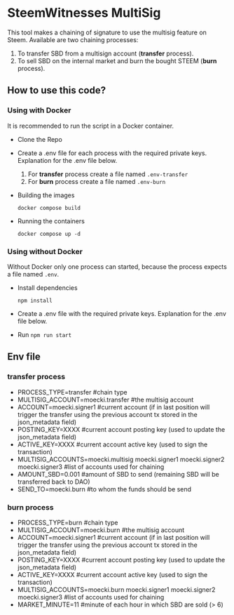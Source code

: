 # SteemWitnesses MultiSig

This tool makes a chaining of signature to use the multisig feature on Steem.
Available are two chaining processes:

1. To transfer SBD from a multisign account (**transfer** process).
2. To sell SBD on the internal market and burn the bought STEEM (**burn** process).

## How to use this code?

### Using with Docker

It is recommended to run the script in a Docker container.

- Clone the Repo
  
- Create a .env file for each process with the required private keys. Explanation for the .env file below.

  1. For **transfer** process create a file named `.env-transfer`
  2. For **burn** process create a file named `.env-burn`
  
- Building the images
  
  `docker compose build`

- Running the containers

  `docker compose up -d`

### Using without Docker

Without Docker only one process can started, because the process expects a file named `.env`.

- Install dependencies

  `npm install`

- Create a .env file with the required private keys. Explanation for the .env file below.

- Run `npm run start`

## Env file

### transfer process

- PROCESS_TYPE=transfer                 #chain type
- MULTISIG_ACCOUNT=moecki.transfer      #the multisig account
- ACCOUNT=moecki.signer1                #current account (if in last position will trigger the transfer using the previous account tx stored in the json_metadata field)
- POSTING_KEY=XXXX                      #current account posting key (used to update the json_metadata field)
- ACTIVE_KEY=XXXX                       #current account active key (used to sign the transaction)
- MULTISIG_ACCOUNTS=moecki.multisig moecki.signer1 moecki.signer2 moecki.signer3                          #list of accounts used for chaining
- AMOUNT_SBD=0.001                      #amount of SBD to send (remaining SBD will be transferred back to DAO)
- SEND_TO=moecki.burn                   #to whom the funds should be send

### burn process

- PROCESS_TYPE=burn                     #chain type
- MULTISIG_ACCOUNT=moecki.burn          #the multisig account
- ACCOUNT=moecki.signer1                #current account (if in last position will trigger the transfer using the previous account tx stored in the json_metadata field)
- POSTING_KEY=XXXX                      #current account posting key (used to update the json_metadata field)
- ACTIVE_KEY=XXXX                       #current account active key (used to sign the transaction)
- MULTISIG_ACCOUNTS=moecki.burn moecki.signer1 moecki.signer2 moecki.signer3                                 #list of accounts used for chaining
- MARKET_MINUTE=11                      #minute of each hour in which SBD are sold (> 6)
